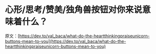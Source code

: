 # 心形/思考/赞美/独角兽按钮对你来说意味着什么？

原文：[https://dev.to/val_baca/what-do-the-heartthinkingpraiseunicorn-buttons-mean-to-you](https://dev.to/val_baca/what-do-the-heartthinkingpraiseunicorn-buttons-mean-to-you)